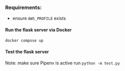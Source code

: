 ### Requirements:
- ensure `AWS_PROFILE` exists

#### Run the flask server via Docker
```bash
docker compose up
```

#### Test the flask server
Note: make sure Pipenv is active
run `python -m test.py`